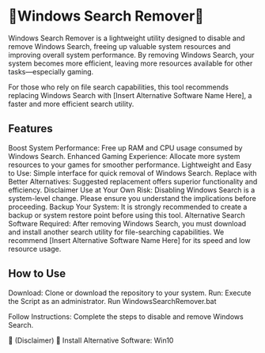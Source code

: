 # 👀Windows Search Remover👀

Windows Search Remover is a lightweight utility designed to disable and remove Windows Search, freeing up valuable system resources and improving overall system performance. By removing Windows Search, your system becomes more efficient, leaving more resources available for other tasks—especially gaming.

For those who rely on file search capabilities, this tool recommends replacing Windows Search with [Insert Alternative Software Name Here], a faster and more efficient search utility.

## Features

Boost System Performance: Free up RAM and CPU usage consumed by Windows Search.
Enhanced Gaming Experience: Allocate more system resources to your games for smoother performance.
Lightweight and Easy to Use: Simple interface for quick removal of Windows Search.
Replace with Better Alternatives: Suggested replacement offers superior functionality and efficiency.
Disclaimer
Use at Your Own Risk: Disabling Windows Search is a system-level change. Please ensure you understand the implications before proceeding.
Backup Your System: It is strongly recommended to create a backup or system restore point before using this tool.
Alternative Search Software Required: After removing Windows Search, you must download and install another search utility for file-searching capabilities. We recommend [Insert Alternative Software Name Here] for its speed and low resource usage.

## How to Use

Download: Clone or download the repository to your system.
Run: Execute the Script as an administrator.
Run WindowsSearchRemover.bat

Follow Instructions: 
Complete the steps to disable and remove Windows Search.

🚨 (Disclaimer) 🚨
Install Alternative Software: Win10 







